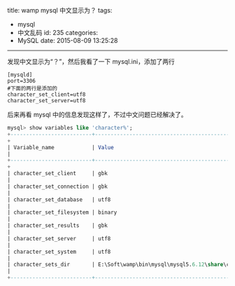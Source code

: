 title: wamp mysql 中文显示为？
tags:
  - mysql
  - 中文乱码
id: 235
categories:
  - MySQL
date: 2015-08-09 13:25:28
---

发现中文显示为“？”，然后我看了一下 mysql.ini，添加了两行

```
[mysqld]
port=3306
#下面的两行是添加的
character_set_client=utf8
character_set_server=utf8
```

后来再看 mysql 中的信息发现这样了，不过中文问题已经解决了。
```sql
mysql> show variables like 'character%';
+--------------------------+----------------------------------------------------
+
| Variable_name            | Value
|
+--------------------------+----------------------------------------------------
+
| character_set_client     | gbk
|
| character_set_connection | gbk
|
| character_set_database   | utf8
|
| character_set_filesystem | binary
|
| character_set_results    | gbk
|
| character_set_server     | utf8
|
| character_set_system     | utf8
|
| character_sets_dir       | E:\Soft\wamp\bin\mysql\mysql5.6.12\share\charsets\
|
+--------------------------+----------------------------------------------------
```